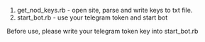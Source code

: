 1) get_nod_keys.rb - open site, parse and write keys to txt file.
2) start_bot.rb - use your telegram token and start bot

Before use, please write your telegram token key into start_bot.rb
